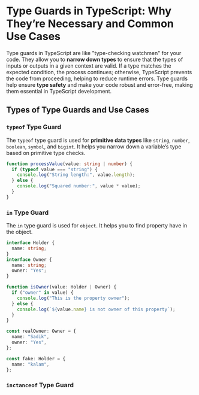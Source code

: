 <!-- Why are Type Guards Necessary? Discuss Various Types of Type Guards and Their Use Cases. -->

# Type Guards in TypeScript: Why They’re Necessary and Common Use Cases

Type guards in TypeScript are like "type-checking watchmen" for your code. They allow you to **narrow down types** to ensure that the types of inputs or outputs in a given context are valid. If a type matches the expected condition, the process continues; otherwise, TypeScript prevents the code from proceeding, helping to reduce runtime errors. Type guards help ensure **type safety** and make your code robust and error-free, making them essential in TypeScript development.

## Types of Type Guards and Use Cases

### `typeof` Type Guard

The `typeof` type guard is used for **primitive data types** like `string`, `number`, `boolean`, `symbol`, and `bigint`. It helps you narrow down a variable’s type based on primitive type checks.

```typescript
function processValue(value: string | number) {
  if (typeof value === "string") {
    console.log("String length:", value.length);
  } else {
    console.log("Squared number:", value * value);
  }
}
```

### `in` Type Guard

The `in` type guard is used for `object`. It helps you to find property have in the object.

```typescript
interface Holder {
  name: string;
}
interface Owner {
  name: string;
  owner: "Yes";
}

function isOwner(value: Holder | Owner) {
  if ("owner" in value) {
    console.log("This is the property owner");
  } else {
    console.log(`${value.name} is not owner of this property`);
  }
}

const realOwner: Owner = {
  name: "Sadik",
  owner: "Yes",
};

const fake: Holder = {
  name: "kalam",
};
```

### `inctanceof` Type Guard
